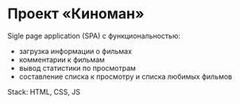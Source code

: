 # Проект «Киноман»

Sigle page application (SPA) с функциональностью:
- загрузка информации о фильмах
- комментарии к фильмам
- вывод статистики по просмотрам
- составление списка к просмотру и списка любимых фильмов

Stack: HTML, CSS, JS
